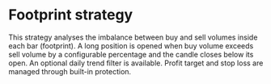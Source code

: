 # Footprint strategy

This strategy analyses the imbalance between buy and sell volumes inside each bar (footprint). A long position is opened when buy volume exceeds sell volume by a configurable percentage and the candle closes below its open. An optional daily trend filter is available. Profit target and stop loss are managed through built-in protection.
